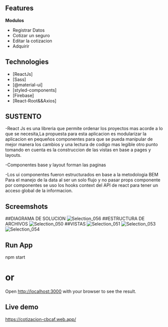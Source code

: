 ## Features

**Modulos**
- Registrar Datos
- Cotizar un seguro
- Editar la cotizacion
- Adquirir

## Technologies
- [ReactJs]
- [Sass]
- [@material-ui]
- [styled-components]
- [Firebase]
- [React-Root&&Axios]

## SUSTENTO

-React Js es una libreria que permite ordenar los proyectos mas acorde a lo que se necesita,La propuesta para esta aplicacion es modularizar la aplicacion en pequeños componentes para que se pueda manipular de mejor manera los cambios y una lectura de codigo mas legible otro punto tomando en cuenta es la construccion de las vistas en base a pages y layouts.

-Componentes base y layout forman las paginas 

-Los ui componentes fueron estructurados en base a la metodologia BEM  Para el manejo de la data al ser un solo flujo y no pasar props componente por componentes se uso los hooks context del API de react para tener un acceso global de la informacion.

## Screemshots
##DIAGRAMA DE SOLUCION
![Selection_056](https://user-images.githubusercontent.com/47899960/127745203-27ae858a-b9e0-46af-afbc-8876f58e7c3b.png)
##ESTRUCTURA DE ARCHIVOS
![Selection_050](https://user-images.githubusercontent.com/47899960/127743947-a4032227-346d-4909-8ea6-e4516ce2d68c.png)
##VISTAS
![Selection_051](https://user-images.githubusercontent.com/47899960/127743997-bb761c08-4cef-422e-8dd2-5461a4f601a2.png)
![Selection_053](https://user-images.githubusercontent.com/47899960/127744002-b22f5c5d-9acb-438f-9320-c301b21233e6.png)
![Selection_054](https://user-images.githubusercontent.com/47899960/127744008-87a570eb-a76c-4682-992c-69473215f067.png)

## Run App

npm start
# or
Open [http://localhost:3000](http://localhost:3000) with your browser to see the result.

## Live demo

https://cotizacion-cbcaf.web.app/
